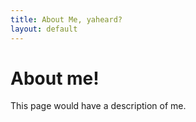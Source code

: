 ```yaml
---
title: About Me, yaheard?
layout: default
---
```


# About me!

This page would have a description of me.
